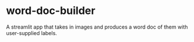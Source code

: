 # word-doc-builder
A streamlit app that takes in images and produces a word doc of them with user-supplied labels.

